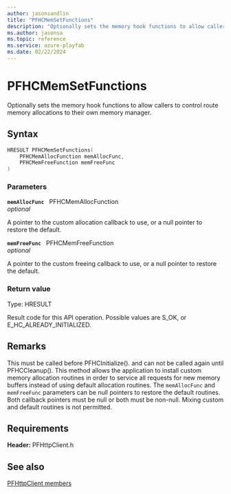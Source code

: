 ```yaml
---
author: jasonsandlin
title: "PFHCMemSetFunctions"
description: "Optionally sets the memory hook functions to allow callers to control route memory allocations to their own memory manager."
ms.author: jasonsa
ms.topic: reference
ms.service: azure-playfab
ms.date: 02/22/2024
---
```


# PFHCMemSetFunctions  

Optionally sets the memory hook functions to allow callers to control route memory allocations to their own memory manager.  

## Syntax  
  
```cpp
HRESULT PFHCMemSetFunctions(  
    PFHCMemAllocFunction memAllocFunc,  
    PFHCMemFreeFunction memFreeFunc  
)  
```  
  
### Parameters  
  
**`memAllocFunc`** &nbsp; PFHCMemAllocFunction  
*optional*  
  
A pointer to the custom allocation callback to use, or a null pointer to restore the default.  
  
**`memFreeFunc`** &nbsp; PFHCMemFreeFunction  
*optional*  
  
A pointer to the custom freeing callback to use, or a null pointer to restore the default.  
  
  
### Return value
Type: HRESULT
  
Result code for this API operation. Possible values are S_OK, or E_HC_ALREADY_INITIALIZED.
  
## Remarks  
  
This must be called before PFHCInitialize(). and can not be called again until PFHCCleanup(). This method allows the application to install custom memory allocation routines in order to service all requests for new memory buffers instead of using default allocation routines. The `memAllocFunc` and `memFreeFunc` parameters can be null pointers to restore the default routines. Both callback pointers must be null or both must be non-null. Mixing custom and default routines is not permitted.
  
## Requirements  
  
**Header:** PFHttpClient.h
  
## See also  
[PFHttpClient members](../pfhttpclient_members.md)  

  
  
